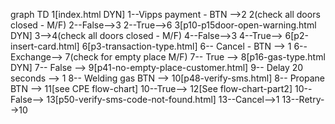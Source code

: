 graph TD
1[index.html DYN]
1--Vipps payment - BTN -->2
2(check all doors closed - M/F)
2--False-->3
2--True-->6
3[p10-p15door-open-warning.html DYN]
3-->4(check all doors closed - M/F)
4--False-->3
4--True-->
6[p2-insert-card.html]
6[p3-transaction-type.html]
6-- Cancel - BTN --> 1
6--Exchange-->
7(check for empty place M/F)
7-- True -->
8[p16-gas-type.html DYN]
7-- False -->
9[p41-no-empty-place-customer.html]
9-- Delay 20 seconds --> 1
8-- Welding gas BTN -->
10[p48-verify-sms.html]
8-- Propane BTN -->
11[see CPE flow-chart]
10--True-->
12[See flow-chart-part2]
10--False-->
13[p50-verify-sms-code-not-found.html]
13--Cancel-->1
13--Retry-->10
